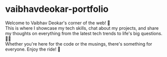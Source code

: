 # vaibhavdeokar-portfolio

Welcome to Vaibhav Deokar's corner of the web! 🚀  
This is where I showcase my tech skills, chat about my projects, and share my thoughts on everything from the latest tech trends to life's big questions. 🤔💡  
Whether you're here for the code or the musings, there's something for everyone. Enjoy the ride! 🎢
